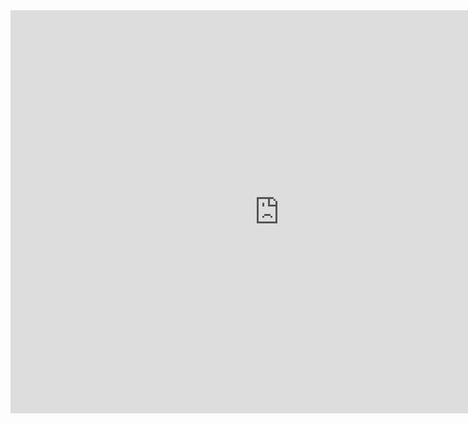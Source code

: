 
<iframe src="https://data.oecd.org/chart/6SdV" width="860" height="645" style="border: 0" mozallowfullscreen="true" webkitallowfullscreen="true" allowfullscreen="true"><a href="https://data.oecd.org/chart/6SdV" target="_blank">OECD Chart: General government debt, Total, % of GDP, Annual, 2021</a></iframe>
